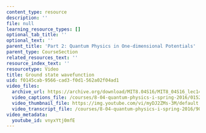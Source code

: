 ```yaml
---
content_type: resource
description: ''
file: null
learning_resource_types: []
optional_tab_title: ''
optional_text: ''
parent_title: 'Part 2: Quantum Physics in One-dimensional Potentials'
parent_type: CourseSection
related_resources_text: ''
resource_index_text: ''
resourcetype: Video
title: Ground state wavefunction
uid: f0145cab-9566-cad3-f0d1-562a02f04ad1
video_files:
  archive_url: https://archive.org/download/MIT8.04S16/MIT8_04S16_lec14_s4_300k.mp4
  video_captions_file: /courses/8-04-quantum-physics-i-spring-2016/015267aba18d541b888ab01023fd0d2c_vnyxYtj0mfE.vtt
  video_thumbnail_file: https://img.youtube.com/vi/myDJ2ZMs-3M/default.jpg
  video_transcript_file: /courses/8-04-quantum-physics-i-spring-2016/90a27c1fbabeef7a80ed0ab80d5d72e9_vnyxYtj0mfE.pdf
video_metadata:
  youtube_id: vnyxYtj0mfE
---
```

